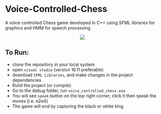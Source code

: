 # Voice-Controlled-Chess
A voice controlled Chess game developed in C++ using SFML libraries for graphics and HMM for speech processing

<p align="center">
  <img src="https://user-images.githubusercontent.com/42466938/132588516-1ecd746c-1c0c-41c0-a600-2dfb24b4998b.png" />
</p>

<!-- ![Chess (2)](https://user-images.githubusercontent.com/42466938/132588516-1ecd746c-1c0c-41c0-a600-2dfb24b4998b.png)
 -->
 
 ## To Run:

- clone the repository in your local system
- open `visual studio` (version 16.11 preferable)
- download `SFML Libraries`, and make changes in the project dependencies
- Build the project (or compile)
- Go to the debug folder, run `voice_controlled_chess.exe`
- You will see `speak` button on the top right corner, click it then speak the moves [i.e. e2e4]
- The game will end by capturing the black or white king

